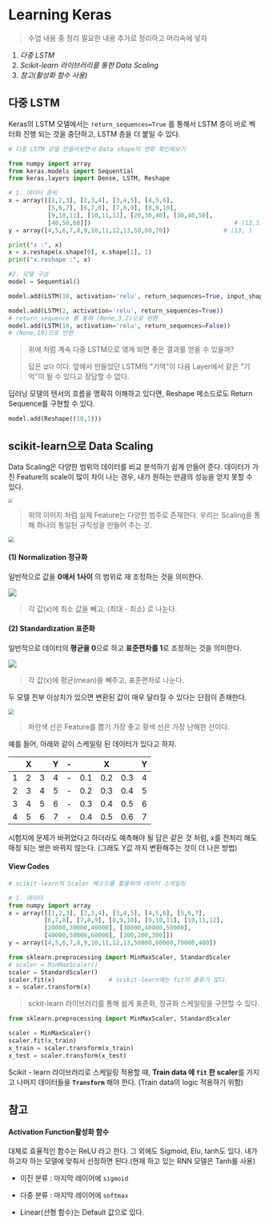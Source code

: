 # Learning Keras

> 수업 내용 중 정리 필요한 내용 추가로 정리하고 머리속에 넣자



1. *다중 LSTM*
2. *Scikit-learn 라이브러리를 통한 Data Scaling*
3. *참고(활성화 함수 사용)*



## 다중 LSTM 

Keras의 LSTM 모델에서는 `return_sequences=True` 를 통해서 LSTM 층이 바로 벡터화 진행 되는 것을 중단하고, LSTM 층을 더 붙일 수 있다.

```python
# 다중 LSTM 모델 만들어보면서 Data shape의 변화 확인해보기

from numpy import array
from keras.models import Sequential
from keras.layers import Dense, LSTM, Reshape

# 1. 데이터 준비
x = array([[1,2,3], [2,3,4], [3,4,5], [4,5,6], 
           [5,6,7], [6,7,8], [7,8,9], [8,9,10],
           [9,10,11], [10,11,12], [20,30,40], [30,40,50],
           [40,50,60]])                                        # (13,3)
y = array([4,5,6,7,8,9,10,11,12,13,50,60,70])               # (13, )

print("x :", x)
x = x.reshape(x.shape[0], x.shape[1], 1)
print("x.reshape :", x)

#2. 모델 구성
model = Sequential()

model.add(LSTM(10, activation='relu', return_sequences=True, input_shape=(3,1))) # return_sequence 를 통해 (None,3,10)으로 반환

model.add(LSTM(2, activation='relu', return_sequences=True))
# return_sequence 를 통해 (None,3,2)으로 반환
model.add(LSTM(10, activation='relu', return_sequences=False))
# (None,10)으로 반환
```

> 위에 처럼 계속 다중 LSTM으로 엮게 되면 좋은 결과를 얻을 수 있을까? 
>
> 답은 `없다` 이다. 앞에서 만들었던 LSTM의 "기억"이 다음 Layer에서 같은 "기억"이 될 수 있다고 장담할 수 없다.



딥러닝 모델의 텐서의 흐름을 명확히 이해하고 있다면, Reshape 메소드로도 Return Sequence를 구현할 수 있다.

```python
model.add(Reshape((10,1)))
```



## scikit-learn으로 Data Scaling

Data Scaling은 다양한 범위의 데이터를 비교 분석하기 쉽게 만들어 준다. 데이터가 가진 Feature의 scale이 많이 차이 나는 경우, 내가 원하는 만큼의 성능을 얻지 못할 수 있다. 

<img src="https://www.sporbiz.co.kr/news/photo/201802/195433_165642_5910.jpg" style="zoom:50%;" />

> 위의 이미지 처럼 실제 Feature는 다양한 범주로 존재한다. 우리는 Scaling을 통해 하나의 통일된 규칙성을 만들어 주는 것.



<img src="https://t1.daumcdn.net/cfile/tistory/997D23455C63973C2D" style="zoom:67%;" />



#### (1) Normalization 정규화

일반적으로 값을 **0에서 1사이** 의 범위로 재 조정하는 것을 의미한다. 

![](https://encrypted-tbn0.gstatic.com/images?q=tbn:ANd9GcSK0JyXHT7G2ma5Fsznc2Zjpe0dtDIT1Q-TjQJQfHYOd0d3eqwSUA&s)

> 각 값(x)에 최소 값을 빼고, (최대 - 최소) 로 나눈다. 



#### (2) Standardization 표준화

일반적으로 데이터의 **평균을 0**으로 하고 **표준편차를 1**로 조정하는 것을 의미한다.

![](https://mblogthumb-phinf.pstatic.net/MjAxODA3MzFfNDIg/MDAxNTMzMDIwOTUwMjk0.rDioAfP5eatJ8SPoUOJFMZfUQtprCC99gvKFkWU6k3Yg.gDW93QnA2VR0XyYI8KFZD2bytVEhlEsDT-A8wHk9DS0g.PNG.angryking/2304E84656B1B53A07.png?type=w800)

> 각 값(x)에 평균(mean)을 빼주고, 표준편차로 나눈다.

두 모델 전부 이상치가 있으면 변환된 값이 매우 달라질 수 있다는 단점이 존재한다.

<img src="https://upload.wikimedia.org/wikipedia/commons/thumb/7/74/Normal_Distribution_PDF.svg/1280px-Normal_Distribution_PDF.svg.png" style="zoom:67%;" />

> 파란색 선은 Feature를 뽑기 가장 좋고 황색 선은 가장 난해한 선이다.



예를 들어, 아래와 같이 스케일링 된 데이터가 있다고 하자.

|      |  X   |      |  Y   |  -   |      |  X   |      |  Y   |
| :--: | :--: | :--: | :--: | :--: | :--: | :--: | :--: | :--: |
|  1   |  2   |  3   |  4   |  -   | 0.1  | 0.2  | 0.3  |  4   |
|  2   |  3   |  4   |  5   |  -   | 0.2  | 0.3  | 0.4  |  5   |
|  3   |  4   |  5   |  6   |  -   | 0.3  | 0.4  | 0.5  |  6   |
|  4   |  5   |  6   |  7   |  -   | 0.4  | 0.5  | 0.6  |  7   |

시험지에 문제가 바뀌었다고 하더라도 예측해야 될 답은 같은 것 처럼, x를 전처리 해도 매칭 되는 쌍은 바뀌지 않는다. (그래도 Y값 까지 변환해주는 것이 더 나은 방법)



#### View Codes

```python
# scikit-learn의 Scaler 메소드를 활용하여 데이터 스케일링

# 1. 데이터
from numpy import array
x = array([[1,2,3], [2,3,4], [3,4,5], [4,5,6], [5,6,7],
          [6,7,8], [7,8,9], [8,9,10], [9,10,11], [10,11,12],
          [20000,30000,40000], [30000,40000,50000], 
          [40000,50000,60000], [100,200,300]])
y = array([4,5,6,7,8,9,10,11,12,13,50000,60000,70000,400])

from sklearn.preprocessing import MinMaxScaler, StandardScaler
# scaler = MinMaxScaler()
scaler = StandardScaler()
scaler.fit(x)               # scikit-learn에는 fit의 종류가 많다.
x = scaler.transform(x)
```

> sckit-learn 라이브러리를 통해 쉽게 표준화, 정규화 스케일링을 구현할 수 있다.



```python
from sklearn.preprocessing import MinMaxScaler, StandardScaler

scaler = MinMaxScaler()
scaler.fit(x_train)
x_train = scaler.transform(x_train)
x_test = scaler.transform(x_test)
```

Scikit - learn 라이브러리로 스케일링 적용할 때,  **Train data 에 `fit` 한 scaler**를 가지고 나머지 데이터들을 **`Transform`** 해야 한다. (Train data의 logic 적용하기 위함)



## 참고

#### Activation Function활성화 함수 

대체로 효율적인 함수는 ReLU 라고 한다.  그 외에도 Sigmoid, Elu, tanh도 있다. 내가 하고자 하는 모델에 맞춰서 선정하면 된다.(현재 하고 있는 RNN 모델은 Tanh를 사용)

- 이진 분류 : 마지막 레이어에 `sigmoid`

- 다중 분류 : 마지막 레이어에 `softmax`

- Linear(선형 함수)는 Default 값으로 있다.



